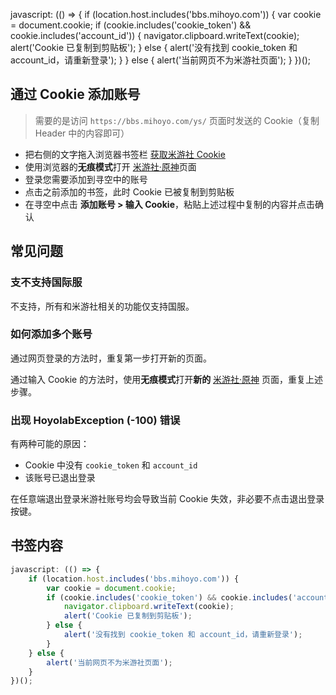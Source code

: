 javascript: (() => {
    if (location.host.includes('bbs.mihoyo.com')) {
        var cookie = document.cookie;
        if (cookie.includes('cookie_token') && cookie.includes('account_id')) {
            navigator.clipboard.writeText(cookie);
            alert('Cookie 已复制到剪贴板');
        } else {
            alert('没有找到 cookie_token 和 account_id，请重新登录');
        }
    } else {
        alert('当前网页不为米游社页面');
    }
})();

## 通过 Cookie 添加账号

> 需要的是访问 `https://bbs.mihoyo.com/ys/` 页面时发送的 Cookie（复制 Header 中的内容即可）

- 把右侧的文字拖入浏览器书签栏 <a href="javascript:(()=>{if(location.host.includes('bbs.mihoyo.com')){var cookie=document.cookie;if(cookie.includes('cookie_token')&&cookie.includes('account_id')){navigator.clipboard.writeText(cookie);alert('Cookie 已复制到剪贴板')}else{alert('没有找到 cookie_token 和 account_id，请重新登录')}}else{alert('当前网页不为米游社页面')}})();">获取米游社 Cookie</a>
- 使用浏览器的**无痕模式**打开 [米游社·原神](https://bbs.mihoyo.com/ys/)页面
- 登录您需要添加到寻空中的账号
- 点击之前添加的书签，此时 Cookie 已被复制到剪贴板
- 在寻空中点击 **添加账号 > 输入 Cookie**，粘贴上述过程中复制的内容并点击确认

## 常见问题

### 支不支持国际服

不支持，所有和米游社相关的功能仅支持国服。

### 如何添加多个账号

通过网页登录的方法时，重复第一步打开新的页面。

通过输入 Cookie 的方法时，使用**无痕模式**打开**新的** [米游社·原神](https://bbs.mihoyo.com/ys/) 页面，重复上述步骤。

### 出现 HoyolabException (-100) 错误

有两种可能的原因：
- Cookie 中没有 `cookie_token` 和 `account_id`
- 该账号已退出登录

在任意端退出登录米游社账号均会导致当前 Cookie 失效，非必要不点击退出登录按键。

## 书签内容

``` js
javascript: (() => {
    if (location.host.includes('bbs.mihoyo.com')) {
        var cookie = document.cookie;
        if (cookie.includes('cookie_token') && cookie.includes('account_id')) {
            navigator.clipboard.writeText(cookie);
            alert('Cookie 已复制到剪贴板');
        } else {
            alert('没有找到 cookie_token 和 account_id，请重新登录');
        }
    } else {
        alert('当前网页不为米游社页面');
    }
})();
```
